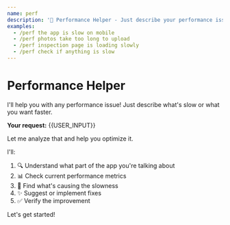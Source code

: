 ```yaml
---
name: perf
description: '🚀 Performance Helper - Just describe your performance issue in plain English!'
examples:
  - /perf the app is slow on mobile
  - /perf photos take too long to upload
  - /perf inspection page is loading slowly
  - /perf check if anything is slow
---
```


# Performance Helper

I'll help you with any performance issue! Just describe what's slow or what you want faster.

**Your request:** {{USER_INPUT}}

Let me analyze that and help you optimize it.

I'll:

1. 🔍 Understand what part of the app you're talking about
2. 📊 Check current performance metrics
3. 🎯 Find what's causing the slowness
4. ✨ Suggest or implement fixes
5. ✅ Verify the improvement

Let's get started!
